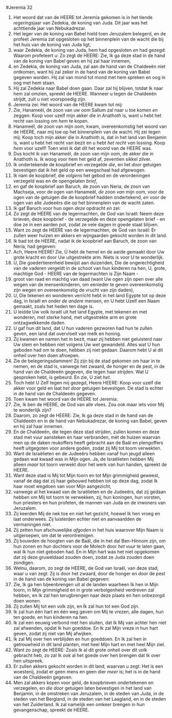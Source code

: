 #Jeremia 32
1. Het woord dat van de HEERE tot Jeremia gekomen is in het tiende *regerings*jaar van Zedekia, de koning van Juda. Dit jaar was het achttiende jaar van Nebukadrezar.
2. Het leger van de koning van Babel hield toen Jeruzalem belegerd, en de profeet Jeremia zat opgesloten op het binnenplein van de wacht die bij het huis van de koning van Juda ligt,
3. waar Zedekia, de koning van Juda, hem had opgesloten *en* had gezegd: Waarom profeteert u: Zo zegt de HEERE: Zie, Ik ga deze stad in de hand van de koning van Babel geven en hij zal haar innemen,
4. en Zedekia, de koning van Juda, zal aan de hand van de Chaldeeën niet ontkomen, want hij zal zeker in de hand van de koning van Babel gegeven worden. Hij zal van mond tot mond met hem spreken en oog in oog met hem staan.
5. Hij zal Zedekia naar Babel doen gaan. Daar zal hij blijven, totdat Ik naar hem zal omzien, spreekt de HEERE. Wanneer u tegen de Chaldeeën strijdt, zult u niet voorspoedig zijn.
6. Jeremia zei: Het woord van de HEERE kwam tot mij:
7. Zie, Hanameël, de zoon van uw oom Sallum zal naar u toe komen *en* zeggen: Koop voor uzelf mijn akker die in Anathoth is, want u hebt het recht van lossing om *hem* te kopen.
8. Hanameël, de zoon van mijn oom, kwam, overeenkomstig het woord van de HEERE, naar mij toe op het binnenplein van de wacht. Hij zei tegen mij: Koop toch mijn akker die in Anathoth is, dat in het land van Benjamin is, want u hebt het recht van bezit en u hebt *het recht van* lossing. Koop *hem* voor uzelf! Toen wist ik dat dit het woord van de HEERE was.
9. Dus kocht ik van Hanameël, de zoon van mijn oom, de akker die in Anathoth is. Ik woog voor hem het geld af, zeventien sikkel zilver.
10. Ik ondertekende de *koop*brief en verzegelde *die*, en liet *door* getuigen bevestigen dat ik het geld op een weegschaal had afgewogen.
11. Ik nam de koopbrief, die *volgens* het gebod en de verordeningen verzegeld was en de opengelaten *brief*,
12. en gaf de koopbrief aan Baruch, de zoon van Neria, de zoon van Machseja, voor de ogen van Hanameël, *de zoon van* mijn oom, voor de ogen van de getuigen die de koopbrief hadden ondertekend, *en* voor de ogen van alle Judeeërs die op het binnenplein van de wacht zaten.
13. Ik gaf Baruch voor hun ogen *deze* opdracht *en* zei:
14. Zo zegt de HEERE van de legermachten, de God van Israël: Neem deze brieven, deze koopbrief - de verzegelde en deze opengelaten brief - en doe ze in een aarden pot, zodat ze vele dagen in goede staat blijven.
15. Want zo zegt de HEERE van de legermachten, de God van Israël: Er zullen weer huizen en akkers en wijngaarden gekocht worden in dit land.
16. Ik bad tot de HEERE, nadat ik de koopbrief aan Baruch, de zoon van Neria, had gegeven:
17. Ach, Heere HEERE! Zie, Ú hebt de hemel en de aarde gemaakt door Uw grote kracht en door Uw uitgestrekte arm. Niets is voor U te wonderlijk.
18. U, Die goedertierenheid bewijst aan duizenden, Die de ongerechtigheid van de vaderen vergeldt in de schoot van hun kinderen na hen, U, grote, machtige God - HEERE van de legermachten is Zijn Naam -
19. groot van raad en machtig van daad (want Uw ogen zijn open over alle wegen van de mensenkinderen, om eenieder te geven overeenkomstig zijn wegen en overeenkomstig de vrucht van zijn daden),
20. U, Die tekenen en wonderen verricht hebt in het land Egypte tot op deze dag, in Israël en onder *de andere* mensen, en U hebt Uzelf een Naam gemaakt, zoals het heden ten dage is.
21. U leidde Uw volk Israël uit het land Egypte, met tekenen en met wonderen, met sterke hand, met uitgestrekte arm en grote ontzagwekkende daden.
22. U gaf hun dit land, dat U hun vaderen gezworen had hun te zullen geven, een land dat overvloeit van melk en honing.
23. Zij kwamen en namen het in bezit, maar zij hebben niet geluisterd naar Uw stem en hebben niet volgens Uw wet gewandeld. Alles wat U hun geboden had om te doen, hebben zij niet gedaan. Daarom hebt U al dit onheil over hen doen afroepen.
24. Zie de belegeringsdammen! Zij zijn bij de stad gekomen om haar in te nemen, en de stad is, vanwege het zwaard, de honger en de pest, in de hand van de Chaldeeën gegeven, die tegen haar strijden. Wat U gesproken hebt, is gebeurd. En zie, U ziet *het*.
25. Toch hebt U Zelf tegen mij gezegd, Heere HEERE: Koop voor uzelf die akker voor geld en laat *het door* getuigen bevestigen. De stad is echter in de hand van de Chaldeeën gegeven.
26. Toen kwam het woord van de HEERE tot Jeremia:
27. Zie, Ik ben de HEERE, de God van alle vlees. Zou ook maar iets voor Mij te wonderlijk zijn?
28. Daarom, zo zegt de HEERE: Zie, Ik ga deze stad in de hand van de Chaldeeën en in de hand van Nebukadrezar, de koning van Babel, geven en hij zal haar innemen.
29. En de Chaldeeën, die tegen deze stad strijden, zullen komen en deze stad met vuur aansteken en haar verbranden, mét de huizen waarvan men op de daken reukoffers heeft gebracht aan de Baäl en plengoffers heeft uitgegoten voor andere goden, zodat zij Mij tot toorn verwekten.
30. Want de Israëlieten en de Judeeërs hebben vanaf hun jeugd alleen gedaan wat kwaad was in Mijn ogen. Ja, de Israëlieten hebben Mij alleen *maar* tot toorn verwekt door het werk van hun handen, spreekt de HEERE.
31. Want deze stad is Mij tot Mijn toorn en tot Mijn grimmigheid geweest, vanaf de dag dat zij haar gebouwd hebben tot op deze dag, zodat Ik haar moet wegdoen van voor Mijn aangezicht,
32. vanwege al het kwaad van de Israëlieten en de Judeeërs, dat zij gedaan hebben om Mij tot toorn te verwekken, zij, hun koningen, hun vorsten, hun priesters en hun profeten, de mannen van Juda en de inwoners van Jeruzalem.
33. Zij keerden Mij de nek toe en niet het gezicht, hoewel Ik hen vroeg en laat onderwees. Zij luisterden echter niet en aanvaardden de vermaningen niet.
34. Zij zetten hun afschuwelijke *afgoden* in het huis waarover Mijn Naam is uitgeroepen, om dat te verontreinigen.
35. Zij bouwden de hoogten van de Baäl, die in het dal Ben-Hinnom zijn, om hun zonen en hun dochters voor de Molech door *het vuur* te laten gaan, wat Ik hun niet geboden had. En in Mijn hart was het niet opgekomen dat zij deze gruweldaad zouden doen, zodat ze Juda zouden doen zondigen.
36. Welnu, daarom, zo zegt de HEERE, de God van Israël, van deze stad, waar u van zegt: Zij is door het zwaard, door de honger en door de pest in de hand van de koning van Babel gegeven:
37. Zie, Ik ga hen bijeenbrengen uit al de landen waarheen Ik hen in Mijn toorn, in Mijn grimmigheid en in grote verbolgenheid verdreven zal hebben, en Ik zal hen terugbrengen naar deze plaats en hen onbezorgd doen wonen.
38. Zij zullen Mij tot een volk zijn, en Ík zal hun tot een God zijn.
39. Ik zal hun één hart en één weg geven om Mij te vrezen, alle dagen, hun ten goede, en hun kinderen na hen.
40. Ik zal een eeuwig verbond met hen sluiten, dat Ik Mij van achter hen niet zal afwenden, opdat Ik hun goeddoe. En Ik zal Mijn vreze in hun hart geven, zodat zij niet van Mij afwijken.
41. Ik zal Mij over hen verblijden en hun goeddoen. En Ik zal hen in getrouwheid in dit land planten, met heel Mijn hart en met heel Mijn ziel.
42. Want zo zegt de HEERE: Zoals Ik al dit grote onheil over dit volk gebracht heb, zo zal Ik *ook* al het goede over hen brengen dat Ik over hen uitspreek.
43. Er zullen akkers gekocht worden in dit land, waarvan u zegt: Het is een woestenij, zodat er geen mens en geen dier *meer* is; het is in de hand van de Chaldeeën gegeven.
44. Men zal akkers kopen voor geld, de *koop*brieven ondertekenen en verzegelen, en *die door* getuigen laten bevestigen in het land van Benjamin, in de omstreken van Jeruzalem, in de steden van Juda, in de steden van het Bergland, in de steden van het Laagland, en in de steden van het Zuiderland. Ik zal namelijk een omkeer brengen in hun gevangenschap, spreekt de HEERE.
